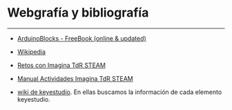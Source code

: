 # Webgrafía y bibliografía

***
* [ArduinoBlocks - FreeBook (online & updated)](https://docs.google.com/document/u/1/d/e/2PACX-1vQSrOKHpbLQHVbGFdAvp7DcndoftoHDI20nvwGMaxu_7bGc1bUCmi4U6DZrJWRSudc2iXBg43QMuzCT/pub)

* [Wikipedia](https://es.wikipedia.org/wiki/Wikipedia:Portada)

* [Retos con Imagina TdR STEAM](../Referencia/Retos%20con%20Imagina%20TdR%20STEAM.pdf)
  
* [Manual Actividades Imagina TdR STEAM](../Referencia/Manual%20Actividades%20Imagina%20TdR%20STEAM.pdf)

* [wiki de keyestudio](https://wiki.keyestudio.com/Main_Page). En ellas buscamos la información de cada elemento keyestudio.
  